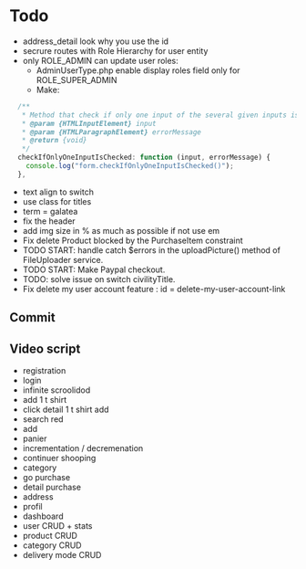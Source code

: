 # **Todo**

- address_detail look why you use the id
- secrure routes with Role Hierarchy for user entity
- only ROLE_ADMIN can update user roles:
  - AdminUserType.php enable display roles field only for ROLE_SUPER_ADMIN
  - Make:

```javascript
  /**
   * Method that check if only one input of the several given inputs is checkd.
   * @param {HTMLInputElement} input
   * @param {HTMLParagraphElement} errorMessage
   * @return {void}
   */
  checkIfOnlyOneInputIsChecked: function (input, errorMessage) {
    console.log("form.checkIfOnlyOneInputIsChecked()");
  },
```

- text align to switch
- use class for titles
- term = galatea
- fix the header
- add img size in % as much as possible if not use em
- Fix delete Product blocked by the PurchaseItem constraint
- TODO START: handle catch $errors in the uploadPicture() method of FileUploader service.
- TODO START: Make Paypal checkout.
- TODO: solve issue on switch civilityTitle.
- Fix delete my user account feature : id = delete-my-user-account-link

## **Commit**



## Video script

- registration
- login
- infinite scroolidod
- add 1 t shirt
- click detail 1 t shirt add
- search red
- add
- panier
- incrementation / decremenation
- continuer shooping
- category
- go purchase
- detail purchase
- address
- profil
- dashboard
- user CRUD + stats
- product CRUD
- category CRUD
- delivery mode CRUD
